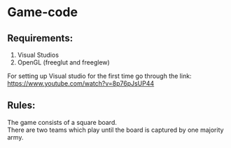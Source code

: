 # Game-code

## Requirements:  

1. Visual Studios  
2. OpenGL (freeglut and freeglew)    

For setting up Visual studio for the first time go through the link: https://www.youtube.com/watch?v=8p76pJsUP44

## Rules:
The game consists of a square board.  
There are two teams which play until the board is captured by one majority army.    
